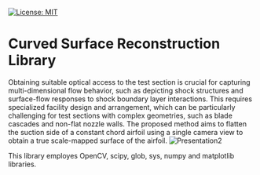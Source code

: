 [![License: MIT](https://img.shields.io/badge/License-MIT-yellow.svg)](https://github.com/EngAhmedHady/ShockTrackingLibrary/blob/main/LICENSE)


# Curved Surface Reconstruction Library
Obtaining suitable optical access to the test section is crucial for capturing multi-dimensional flow behavior, such as depicting shock structures and surface-flow responses to shock boundary layer interactions. This requires specialized facility design and arrangement, which can be particularly challenging for test sections with complex geometries, such as blade cascades and non-flat nozzle walls. The proposed method aims to flatten the suction side of a constant chord airfoil using a single camera view to obtain a true scale-mapped surface of the airfoil.
![Presentation2](https://github.com/EngAhmedHady/CurvedSurfaceReconstraction/assets/49737863/855c700d-c737-4839-bf76-aa9ead726cfb)


This library employes OpenCV, scipy, glob, sys, numpy and matplotlib libraries.

